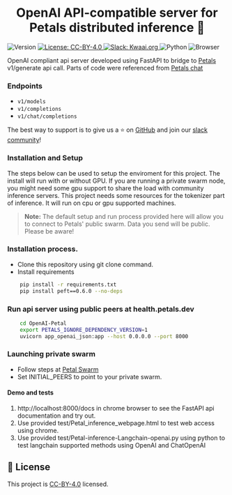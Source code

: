<h1 align="center">OpenAI API-compatible server for Petals distributed inference 👋</h1>
<p>
  <img alt="Version" src="https://img.shields.io/badge/version-1.0.0-blue.svg?cacheSeconds=2592000" />
  <a href="https://creativecommons.org/licenses/by/4.0/" target="_blank">
    <img alt="License: CC-BY-4.0" src="https://img.shields.io/badge/License-CC_BY_4.0-lightgrey.svg" />
  <a href="https://kwaaiailab.slack.com" target="_blank">
    <img alt="Slack: Kwaai.org" src="https://img.shields.io/badge/slack-join-green?logo=slack" />
  </a>  
  <img alt="Python" src="https://img.shields.io/badge/python-3.10-blue" />
  <img alt="Browser" src="https://img.shields.io/badge/Browser-chrome-red" />
</p>


OpenAI compliant api server developed using FastAPI to bridge to [Petals](https://github.com/bigscience-workshop/petals)
 v1/generate api call. Parts of code were referenced from [Petals chat](https://github.com/petals-infra/chat.petals.dev)
 
### Endpoints
- `v1/models`
- `v1/completions`
- `v1/chat/completions`



The best way to support is to give us a ⭐ on [GitHub](https://github.com/KWAAI-ai-lab/paiassistant) and join our [slack community](https://kwaaiailab.slack.com)!


### Installation and Setup
The steps below can be used to setup the enviroment for this project. The install will run with or without GPU. If you are running a private swarm node, you might need some gpu support to share the load with community inference servers. This project needs some resources for the tokenizer part of inference. It will run on cpu or gpu supported machines.

> **Note:** The default setup and run process provided here will allow you to connect to Petals' public swarm. Data you send will be public. Please be aware!



### Installation process.
- Clone this repository using git clone command.
- Install requirements
```bash
    pip install -r requirements.txt
    pip install peft==0.6.0 --no-deps
```


### Run api server using public peers at health.petals.dev
```bash
    cd OpenAI-Petal
    export PETALS_IGNORE_DEPENDENCY_VERSION=1
    uvicorn app_openai_json:app --host 0.0.0.0 --port 8000
```

### Launching private swarm

- Follow steps at [Petal Swarm](https://github.com/bigscience-workshop/petals/wiki/Launch-your-own-swarm)
- Set INITIAL_PEERS  to point to your private swarm.

#### Demo and tests
1. http://localhost:8000/docs in chrome browser to see the FastAPI api documentation and try out.
2. Use provided test/Petal_inference_webpage.html to test web access using chrome.
3. Use provided test/Petal-inference-Langchain-openai.py using python to test langchain supported methods using OpenAI and ChatOpenAI

## 📝 License

This project is [CC-BY-4.0](https://creativecommons.org/licenses/by/4.0/) licensed.

